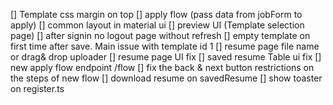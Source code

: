 [] Template css margin on top
[] apply flow (pass data from jobForm to apply)
[] common layout in material ui
[] preview UI (Template selection page)
[] after signin no logout page without refresh
[] empty template on first time after save. Main issue with template id 1
[] resume page file name or drag& drop uploader
[] resume page UI fix
[] saved resume Table ui fix
[] new apply flow endpoint /flow
[] fix the back & next button restrictions on the steps of new flow
[] download resume on savedResume
[] show toaster on register.ts
